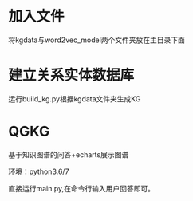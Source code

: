 # 加入文件
将kgdata与word2vec_model两个文件夹放在主目录下面

# 建立关系实体数据库

运行build_kg.py根据kgdata文件夹生成KG

# QGKG
基于知识图谱的问答+echarts展示图谱

环境：python3.6/7

直接运行main.py,在命令行输入用户回答即可。
